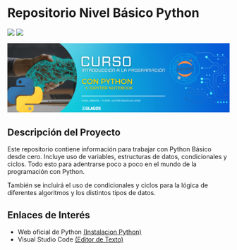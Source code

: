 # Repositorio Nivel Básico Python
<p align="left">
   <img src="https://img.shields.io/badge/STATUS-EN%20DESAROLLO-green">
   <img src="https://img.shields.io/badge/Python-3776AB?style=plastic&logo=python&logoColor=white"/>
</p>

<img src="./assets/img/headerpython.png"/>

## Descripción del Proyecto

Este repositorio contiene información para trabajar con Python Básico desde cero. 
Incluye uso de variables, estructuras de datos, condicionales y ciclos. 
Todo esto para adentrarse poco a poco en el mundo de la programación con Python.

También se incluirá el uso de condicionales y ciclos para la lógica de diferentes
algoritmos y los distintos tipos de datos.

## Enlaces de Interés

- Web oficial de Python [(Instalacion Python)][python]
- Visual Studio Code [(Editor de Texto)][vscode]

[python]: https://www.python.org/downloads/
[vscode]: https://code.visualstudio.com/download